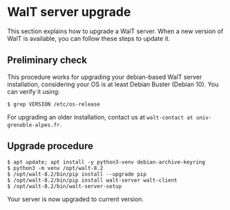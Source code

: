 
# WalT server upgrade

This section explains how to upgrade a WalT server.
When a new version of WalT is available, you can follow these steps to update it.


## Preliminary check

This procedure works for upgrading your debian-based WalT server installation,
considering your OS is at least Debian Buster (Debian 10).
You can verify it using:
```
$ grep VERSION /etc/os-release
```

For upgrading an older installation, contact us at `walt-contact at univ-grenoble-alpes.fr`.


## Upgrade procedure

```
$ apt update; apt install -y python3-venv debian-archive-keyring
$ python3 -m venv /opt/walt-8.2
$ /opt/walt-8.2/bin/pip install --upgrade pip
$ /opt/walt-8.2/bin/pip install walt-server walt-client
$ /opt/walt-8.2/bin/walt-server-setup
```

Your server is now upgraded to current version.
